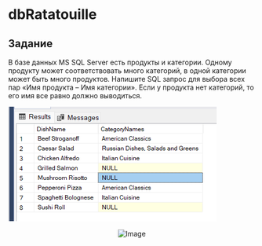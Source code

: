 # dbRatatouille

## Задание

В базе данных MS SQL Server есть продукты и категории. 
Одному продукту может соответствовать много категорий, в одной 
категории может быть много продуктов. Напишите SQL запрос для выбора 
всех пар «Имя продукта – Имя категории». Если у продукта нет категорий, 
то его имя все равно должно выводиться.

![Ссылка](https://github.com/KimIlia91/SqlImplementation/blob/master/Image.png)

<p align="center">
  <img src="https://github.com/KimIlia91/SqlImplementation/blob/master/Image.png)https://github.com/KimIlia91/SqlImplementation/blob/master/Image.png" alt="Image">
</p>
